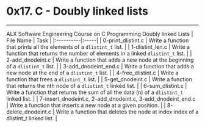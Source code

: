 # 0x17. C - Doubly linked lists
-------------------------------
ALX Software Engineering Course on C Programming Doubly linked Lists
| File Name | Task |
|:----------|:-----|
| 0-print_dlistint.c | Write a function that prints all the elements of a `dlistint_t` list. |
| 1-dlistint_len.c | Write a function that returns the number of elements in a linked `dlistint_t` list. |
| 2-add_dnodeint.c | Write a function that adds a new node at the beginning of a `dlistint_t` list. |
| 3-add_dnodeint_end.c | Write a function that adds a new node at the end of a `dlistint_t` list. |
| 4-free_dlistint.c | Write a function that frees a `dlistint_t` list. |
| 5-get_dnodeint.c | Write a function that returns the nth node of a `dlistint_t` linked list. |
| 6-sum_dlistint.c | Write a function that returns the sum of all the data (n) of a `dlistint_t` linked list. |
| 7-insert_dnodeint.c, 2-add_dnodeint.c, 3-add_dnodeint_end.c | Write a function that inserts a new node at a given position. |
| 8-delete_dnodeint.c | Write a function that deletes the node at index index of a dlistint_t linked list. |
